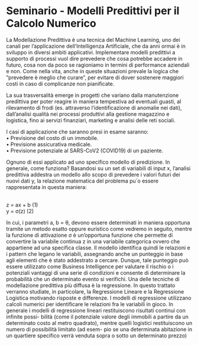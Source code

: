 # Seminario - Modelli Predittivi per il Calcolo Numerico

La Modellazione Predittiva è una tecnica del Machine Learning, uno dei canali per
l’applicazione dell’Intelligenza Artificiale, che da anni ormai è in sviluppo in diversi ambiti
applicativi.
Implementare modelli predittivi a supporto di processi vuol dire prevedere che cosa potrebbe
accadere in futuro, cosa non da poco se ragioniamo in termini di performance aziendali e non.
Come nella vita, anche in queste situazioni prevale la logica che ”prevedere è meglio che
curare”, per evitare di dover sostenere maggiori costi in caso di complicanze non pianificate.

La sua trasversalità emerge in progetti che variano dalla manutenzione predittiva per poter
reagire in maniera tempestiva ad eventuali guasti, al rilevamento di frodi (es. attraverso
l’identificazione di anomalie nei dati), dall’analisi qualità nei processi produttivi alla gestione
magazzino e logistica, fino ai servizi finanziari, marketing e analisi delle reti sociali.

I casi di applicazione che saranno presi in esame saranno:
<br> • Previsione del costo di un immobile.
<br> • Previsione assicurativa medicale.
<br> • Previsione potenziale al SARS-CoV2 (COVID19) di un paziente.

Ognuno di essi applicato ad uno specifico modello di predizione.
In generale, come funziona? Basandosi su un set di variabili di input x, l’analisi predittiva
addestra un modello allo scopo di prevedere i valori futuri dei nuovi dati y, la relazione
matematica del problema pu`o essere rappresentata in questa maniera:

<br> z = ax + b (1)
<br> y = σ(z) (2)

In cui, i parametri a, b = θ, devono essere determinati in maniera opportuna tramite un
metodo esatto oppure euristico come vedremo in seguito, mentre la funzione di attivazione
σ è un’opportuna funzione che permette di convertire la variabile continua z in una variabile
categorica ovvero che appartiene ad una specifica classe.
Il modello identifica quindi le relazioni e i pattern che legano le variabili, assegnando anche
un punteggio in base agli elementi che è stato addestrato a cercare.
Dunque, tale punteggio può essere utilizzato come Business Intelligence per valutare il rischio
o i potenziali vantaggi di una serie di condizioni e consente di determinare la probabilità che
un determinato evento si verifichi.
Una delle tecniche di modellazione predittiva più diffusa è la regressione. In questo trattato
verranno studiate, in particolare, la Regressione Lineare e la Regressione Logistica
motivando risposte e differenze. I modelli di regressione utilizzano calcoli numerici per
identificare le relazioni fra le variabili in gioco.
In generale i modelli di regressione lineari restituiscono risultati continui con infinite possi-
bilità (come il potenziale valore degli immobili a partire da un determinato costo al metro
quadrato), mentre quelli logistici restituiscono un numero di possibilità limitato (ad esem-
pio se una determinata abitazione in un quartiere specifico verrà venduta sopra o sotto un
determinato prezzo)
